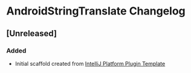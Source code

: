<!-- Keep a Changelog guide -> https://keepachangelog.com -->

# AndroidStringTranslate Changelog

## [Unreleased]
### Added
- Initial scaffold created from [IntelliJ Platform Plugin Template](https://github.com/JetBrains/intellij-platform-plugin-template)
